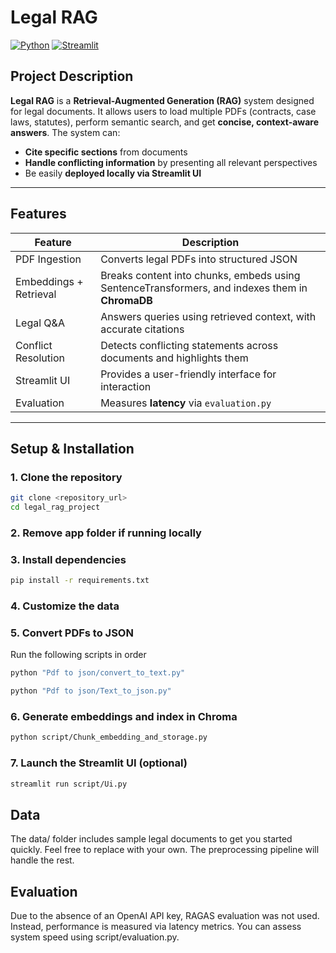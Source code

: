 #  Legal RAG

[![Python](https://img.shields.io/badge/python-3.10%2B-blue)](https://www.python.org/)
[![Streamlit](https://img.shields.io/badge/Streamlit-Available-orange)](https://streamlit.io/)

##  Project Description
**Legal RAG** is a **Retrieval-Augmented Generation (RAG)** system designed for legal documents. It allows users to load multiple PDFs (contracts, case laws, statutes), perform semantic search, and get **concise, context-aware answers**. The system can:

- **Cite specific sections** from documents  
- **Handle conflicting information** by presenting all relevant perspectives  
- Be easily **deployed locally via Streamlit UI**

---

##  Features

| Feature | Description |
|----------|-------------|
| PDF Ingestion | Converts legal PDFs into structured JSON |
| Embeddings + Retrieval | Breaks content into chunks, embeds using SentenceTransformers, and indexes them in **ChromaDB** |
| Legal Q&A | Answers queries using retrieved context, with accurate citations |
| Conflict Resolution | Detects conflicting statements across documents and highlights them |
| Streamlit UI | Provides a user-friendly interface for interaction |
| Evaluation | Measures **latency** via `evaluation.py` |

---

##  Setup & Installation

### 1. Clone the repository
```bash
git clone <repository_url>
cd legal_rag_project
```
### 2. Remove app folder if running locally

### 3. Install dependencies
```bash
pip install -r requirements.txt
```
### 4. Customize the data
### 5. Convert PDFs to JSON
Run the following scripts in order
```bash
python "Pdf to json/convert_to_text.py"
```
```bash
python "Pdf to json/Text_to_json.py"
```
### 6. Generate embeddings and index in Chroma
```bash
python script/Chunk_embedding_and_storage.py
```
### 7. Launch the Streamlit UI (optional)
```bash
streamlit run script/Ui.py
```

## Data
The data/ folder includes sample legal documents to get you started quickly. Feel free to replace with your own. The preprocessing pipeline will handle the rest.

## Evaluation
Due to the absence of an OpenAI API key, RAGAS evaluation was not used. Instead, performance is measured via latency metrics. You can assess system speed using script/evaluation.py.
